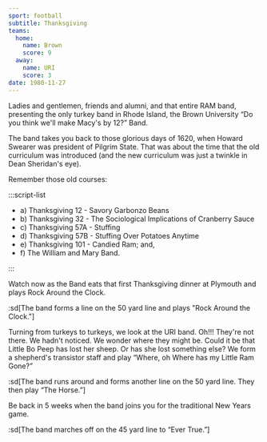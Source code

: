 ```yaml
---
sport: football
subtitle: Thanksgiving
teams:
  home:
    name: Brown
    score: 9
  away:
    name: URI
    score: 3
date: 1980-11-27
---
```


Ladies and gentlemen, friends and alumni, and that entire RAM band, presenting the only turkey band in Rhode Island, the Brown University “Do you think we'll make Macy's by 12?” Band.

The band takes you back to those glorious days of 1620, when Howard Swearer was president of Pilgrim State. That was about the time that the old curriculum was introduced (and the new curriculum was just a twinkle in Dean Sheridan's eye).

Remember those old courses:

:::script-list

- a) Thanksgiving 12 - Savory Garbonzo Beans
- b) Thanksgiving 32 - The Sociological Implications of Cranberry Sauce
- c) Thanksgiving 57A - Stuffing
- d) Thanksgiving 57B - Stuffing Over Potatoes Anytime
- e) Thanksgiving 101 - Candied Ram; and,
- f) The William and Mary Band.

:::

Watch now as the Band eats that first Thanksgiving dinner at Plymouth and plays Rock Around the Clock.

:sd[The band forms a line on the 50 yard line and plays "Rock Around the Clock."]

Turning from turkeys to turkeys, we look at the URI band. Oh!!! They're not there. We hadn't noticed. We wonder where they might be. Could it be that Little Bo Peep has lost her sheep. Or has she lost something else? We form a shepherd's transistor staff and play “Where, oh Where has my Little Ram Gone?”

:sd[The band runs around and forms another line on the 50 yard line. They then play “The Horse.”]

Be back in 5 weeks when the band joins you for the traditional New Years game.

:sd[The band marches off on the 45 yard line to “Ever True.”]
